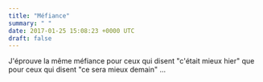 ```yaml
---
title: "Méfiance"
summary: " "
date: 2017-01-25 15:08:23 +0000 UTC
draft: false
---
```

J'éprouve la même méfiance pour ceux qui disent "c'était mieux hier" que pour ceux qui disent "ce sera mieux demain" ...
